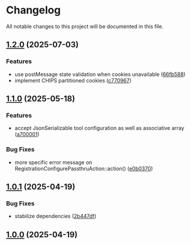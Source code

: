 # Changelog

All notable changes to this project will be documented in this file.

## [1.2.0](https://github.com/groton-school/lti.slim-lti-shim/compare/v1.1.0...v1.2.0) (2025-07-03)

### Features

- use postMessage state validation when cookies unavailable ([66fb588](https://github.com/groton-school/lti.slim-lti-shim/commit/66fb5884160e209208349cf417c3d13b78864dd2))
- implement CHIPS partitioned cookies ([c770967](https://github.com/groton-school/lti.slim-lti-shim/commit/c770967e389f5538bea2c018ffecdf74cf2f86a5))

## [1.1.0](https://github.com/groton-school/lti.slim-lti-shim/compare/v1.0.1...v1.1.0) (2025-05-18)

### Features

- accept JsonSerializable tool configuration as well as associative array ([a700001](https://github.com/groton-school/lti.slim-lti-shim/commit/a7000011e05d8c155048f1e1fa80a558ee63a195))

### Bug Fixes

- more specific error message on RegistrationConfigurePassthruAction::action() ([e0b0370](https://github.com/groton-school/lti.slim-lti-shim/commit/e0b0370e9311eb42a069ce0291bcf8e9eace0ba6))

## [1.0.1](https://github.com/groton-school/lti.slim-lti-shim/compare/v1.0.0...v1.0.1) (2025-04-19)

### Bug Fixes

- stabilize dependencies ([2b447df](https://github.com/groton-school/lti.slim-lti-shim/commit/2b447dfedd8428aa6ca5efa915c9ab3cf8790321))

## [1.0.0](https://github.com/groton-school/lti.slim-lti-shim/compare/1751c27a7f2e0d515a0c3965ef24024eeab0a1dd...v1.0.0) (2025-04-19)
